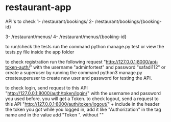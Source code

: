 # restaurant-app

API's to check 
1- /restaurant/bookings/
2- /restaurant/bookings/{booking-id}

3- /restaurant/menus/
4- /restaurant/menus/{booking-id}

to run/check the tests run the command 
python manage.py test or view the tests.py file inside the app folder

to check registration run the following request "http://127.0.0.1:8000/api-token-auth/" with the username "adminfortest" and password "safadi112" or create a superuser by running the command python3 manage.py createsuperuser to create new user and password for testing the API.

to check login, send request to this API "http://127.0.0.1:8000/auth/token/login/" with the username and password you used before. you will get a Token.
to check logout, send a request to this API "http://127.0.0.1:8000/auth/token/logout/" + include in the header the token you got while you logged in, add it like "Authorization" in the tag name and in the value add "Token <token-value>". without ""
